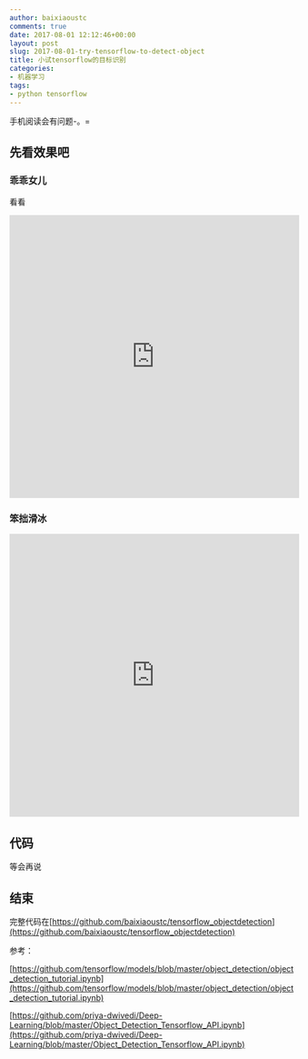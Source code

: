 ```yaml
---
author: baixiaoustc
comments: true
date: 2017-08-01 12:12:46+00:00
layout: post
slug: 2017-08-01-try-tensorflow-to-detect-object
title: 小试tensorflow的目标识别
categories:
- 机器学习
tags:
- python tensorflow
---
```




手机阅读会有问题-。=

## 先看效果吧

### 乖乖女儿

看看

<iframe height=498 width=510 src='http://player.youku.com/embed/XMjkzNzUzMjc0OA==' frameborder=0> </iframe>

### 笨拙滑冰

<iframe height="498" width="510" src="http://player.youku.com/embed/XMjkzNzUzNjExMg==" frameborder="0"> </iframe>

## 代码

等会再说



## 结束

完整代码在[https://github.com/baixiaoustc/tensorflow_objectdetection](https://github.com/baixiaoustc/tensorflow_objectdetection)

参考：

[https://github.com/tensorflow/models/blob/master/object_detection/object_detection_tutorial.ipynb](https://github.com/tensorflow/models/blob/master/object_detection/object_detection_tutorial.ipynb)

[https://github.com/priya-dwivedi/Deep-Learning/blob/master/Object_Detection_Tensorflow_API.ipynb](https://github.com/priya-dwivedi/Deep-Learning/blob/master/Object_Detection_Tensorflow_API.ipynb)